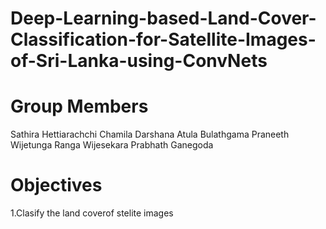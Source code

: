 # Deep-Learning-based-Land-Cover-Classification-for-Satellite-Images-of-Sri-Lanka-using-ConvNets
 
# Group Members

Sathira Hettiarachchi
Chamila Darshana
Atula Bulathgama
Praneeth Wijetunga
Ranga Wijesekara
Prabhath Ganegoda

# Objectives
1.Clasify the land coverof stelite images
